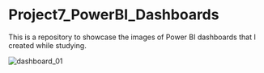 # Project7_PowerBI_Dashboards

This is a repository to showcase the images of Power BI dashboards that I created while studying.


![dashboard_01](https://user-images.githubusercontent.com/44724944/231842106-4e2894f2-38f3-4635-a449-a6fc2492ef0e.png)
